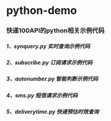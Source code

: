 # python-demo

### 快递100API的python相关示例代码


##### 1、synquery.py 实时查询示例代码
##### 2、subscribe.py 订阅请求示例代码
##### 3、autonumber.py 智能判断示例代码
##### 4、sms.py 短信请求示例代码
##### 5、deliverytime.py 快递预估时效查询